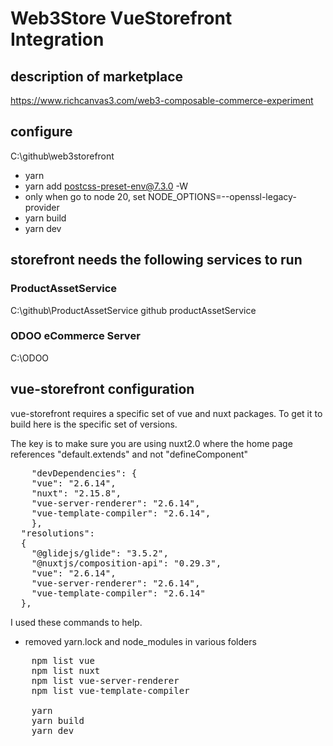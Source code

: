 # Web3Store VueStorefront Integration

## description of marketplace

https://www.richcanvas3.com/web3-composable-commerce-experiment


## configure

C:\github\web3storefront

* yarn
* yarn add postcss-preset-env@7.3.0 -W
*  only when go to node 20, set NODE_OPTIONS=--openssl-legacy-provider
* yarn build
* yarn dev

## storefront needs the following services to run

### ProductAssetService
C:\github\ProductAssetService
github productAssetService

### ODOO eCommerce Server
C:\ODOO


## vue-storefront configuration

vue-storefront requires a specific set of vue and nuxt packages.  To get it to build here is the specific set of versions.

The key is to make sure you are using nuxt2.0 where the home page references "default.extends" and not "defineComponent"

<pre>
    "devDependencies": {
    "vue": "2.6.14",
    "nuxt": "2.15.8",
    "vue-server-renderer": "2.6.14",
    "vue-template-compiler": "2.6.14",
    },
  "resolutions": 
  { 
    "@glidejs/glide": "3.5.2", 
    "@nuxtjs/composition-api": "0.29.3",
	"vue": "2.6.14",
	"vue-server-renderer": "2.6.14",
	"vue-template-compiler": "2.6.14"
  },
</pre>

I used these commands to help. 
- removed yarn.lock and node_modules in various folders

<pre>
    npm list vue
    npm list nuxt
    npm list vue-server-renderer
    npm list vue-template-compiler

    yarn
    yarn build
    yarn dev
</pre>